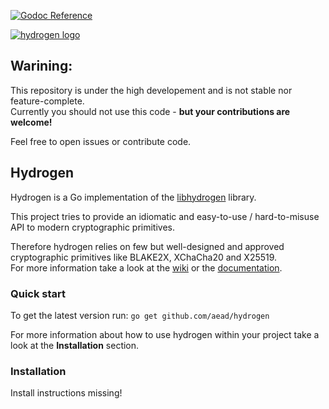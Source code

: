 [![Godoc Reference](https://godoc.org/github.com/aead/hydrogen?status.svg)](https://godoc.org/github.com/aead/hydrogen)

[![hydrogen logo](https://github.com/aead/sodium/blob/master/logo.png)](https://github.com/aead/hydrogen/wiki)

## Warining:
This repository is under the high developement and is not stable nor feature-complete.  
Currently you should not use this code - **but your contributions are welcome!**

Feel free to open issues or contribute code.

## Hydrogen
Hydrogen is a Go implementation of the [libhydrogen](https://github.com/jedisct1/libhydrogen) library.

This project tries to provide an idiomatic and easy-to-use / hard-to-misuse API to modern cryptographic primitives.

Therefore hydrogen relies on few but well-designed and approved cryptographic primitives like BLAKE2X, XChaCha20 and X25519.  
For more information take a look at the [wiki](https://github.com/aead/hydrogen/wiki) or the [documentation](https://godoc.org/github.com/aead/hydrogen).

### Quick start
To get the latest version run: `go get github.com/aead/hydrogen`  

For more information about how to use hydrogen within your project take a look at the **Installation** section.

### Installation
Install instructions missing!
